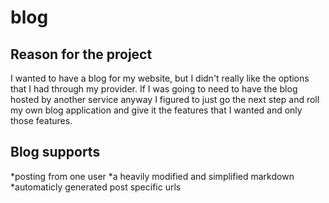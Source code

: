 # blog
## Reason for the project
I wanted to have a blog for my website, but I didn't really like the options that I had through my provider. If I was going to need to have the blog hosted by another service anyway I figured to just go the next step and roll my own blog application and give it the features that I wanted and only those features.

## Blog supports
*posting from one user
*a heavily modified and simplified markdown
*automaticly generated post specific urls
